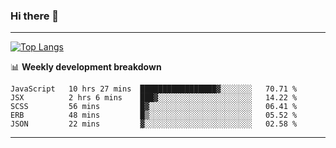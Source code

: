 ### Hi there 👋

-------
[![Top Langs](https://github-readme-stats.vercel.app/api/top-langs/?username=ashish-r)](https://github.com/anuraghazra/github-readme-stats)

📊 **Weekly development breakdown**
<!--START_SECTION:waka-->
```text
JavaScript   10 hrs 27 mins  █████████████████▓░░░░░░░   70.71 % 
JSX          2 hrs 6 mins    ███▓░░░░░░░░░░░░░░░░░░░░░   14.22 % 
SCSS         56 mins         █▓░░░░░░░░░░░░░░░░░░░░░░░   06.41 % 
ERB          48 mins         █▒░░░░░░░░░░░░░░░░░░░░░░░   05.52 % 
JSON         22 mins         ▓░░░░░░░░░░░░░░░░░░░░░░░░   02.58 % 
```
<!--END_SECTION:waka-->
-------

<!--
**ashish-r/ashish-r** is a ✨ _special_ ✨ repository because its `README.md` (this file) appears on your GitHub profile.

Here are some ideas to get you started:

- 🔭 I’m currently working on ...
- 🌱 I’m currently learning ...
- 👯 I’m looking to collaborate on ...
- 🤔 I’m looking for help with ...
- 💬 Ask me about ...
- 📫 How to reach me: ...
- 😄 Pronouns: ...
- ⚡ Fun fact: ...
-->
